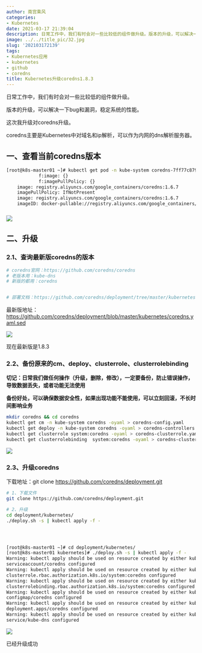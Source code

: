 ```yaml
---
author: 南宫乘风
categories:
- Kubernetes
date: 2021-03-17 21:39:04
description: 日常工作中，我们有时会对一些比较低的组件做升级。版本的升级，可以解决一下和漏洞，稳定系统的性能。这次我升级对升级。主要是中对域名和解析，可以作为内网的解析服务器。一、查看当前版本二、升级、查询最新版的。。。。。。。
image: ../../title_pic/32.jpg
slug: '202103172139'
tags:
- Kubernetes应用
- kubernetes
- github
- coredns
title: Kubernetes升级coredns1.8.3
---
```


<!--more-->

日常工作中，我们有时会对一些比较低的组件做升级。

版本的升级，可以解决一下bug和漏洞，稳定系统的性能。

这次我升级对coredns升级。

coredns主要是Kubernetes中对域名和ip解析，可以作为内网的dns解析服务器。

## 一、查看当前coredns版本

```bash
[root@k8s-master01 ~]# kubectl get pod -n kube-system coredns-7ff77c879f-h2jw9 -oyaml | grep image
            f:image: {}
            f:imagePullPolicy: {}
    image: registry.aliyuncs.com/google_containers/coredns:1.6.7
    imagePullPolicy: IfNotPresent
    image: registry.aliyuncs.com/google_containers/coredns:1.6.7
    imageID: docker-pullable://registry.aliyuncs.com/google_containers/coredns@sha256:695a5e109604331f843d2c435f488bf3f239a88aec49112d452c1cbf87e88405
```

### ![](../../image/20210317212518122.png)

## 二、升级

### 2.1、查询最新版coredns的版本

```bash
# coredns官网：https://github.com/coredns/coredns
# 老版本用：kube-dns
# 新版的都用：coredns


# 部署文档：https://github.com/coredns/deployment/tree/master/kubernetes
```

最新版地址：<https://github.com/coredns/deployment/blob/master/kubernetes/coredns.yaml.sed>

![](../../image/20210317212559119.png)

现在最新版是1.8.3

### 2.2、备份原来的cm、deploy、clusterrole、clusterrolebinding

**切记：日常我们做任何操作（升级，删除，修改），一定要备份，防止错误操作，导致数据丢失，或者功能无法使用**

**备份好处，可以确保数据安全性，如果出现功能不能使用，可以立刻回滚，不长时间影响业务**

```bash
mkdir coredns && cd coredns
kubectl get cm -n kube-system coredns -oyaml > coredns-config.yaml
kubectl get deploy -n kube-system coredns -oyaml > coredns-controllers.yaml
kubectl get clusterrole system:coredns -oyaml > coredns-clusterrole.yaml
kubectl get clusterrolebinding  system:coredns -oyaml > coredns-clusterrolebinding.yaml
```

![](../../image/20210317213032740.png)

### 2.3、升级coredns

下载地址：git clone https://github.com/coredns/deployment.git

```bash
# 1、下载文件
git clone https://github.com/coredns/deployment.git

# 2、升级
cd deployment/kubernetes/
./deploy.sh -s | kubectl apply -f -




[root@k8s-master01 ~]# cd deployment/kubernetes/
[root@k8s-master01 kubernetes]# ./deploy.sh -s | kubectl apply -f -
Warning: kubectl apply should be used on resource created by either kubectl create --save-config or kubectl apply
serviceaccount/coredns configured
Warning: kubectl apply should be used on resource created by either kubectl create --save-config or kubectl apply
clusterrole.rbac.authorization.k8s.io/system:coredns configured
Warning: kubectl apply should be used on resource created by either kubectl create --save-config or kubectl apply
clusterrolebinding.rbac.authorization.k8s.io/system:coredns configured
Warning: kubectl apply should be used on resource created by either kubectl create --save-config or kubectl apply
configmap/coredns configured
Warning: kubectl apply should be used on resource created by either kubectl create --save-config or kubectl apply
deployment.apps/coredns configured
Warning: kubectl apply should be used on resource created by either kubectl create --save-config or kubectl apply
service/kube-dns configured
```

![](../../image/20210317213826746.png)

已经升级成功